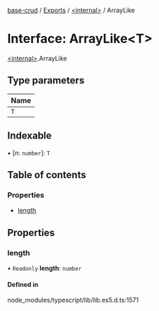 [base-crud](../README.md) / [Exports](../modules.md) / [\<internal\>](../modules/internal_.md) / ArrayLike

# Interface: ArrayLike\<T\>

[\<internal\>](../modules/internal_.md).ArrayLike

## Type parameters

| Name |
| :------ |
| `T` |

## Indexable

▪ [n: `number`]: `T`

## Table of contents

### Properties

- [length](internal_.ArrayLike.md#length)

## Properties

### length

• `Readonly` **length**: `number`

#### Defined in

node_modules/typescript/lib/lib.es5.d.ts:1571
